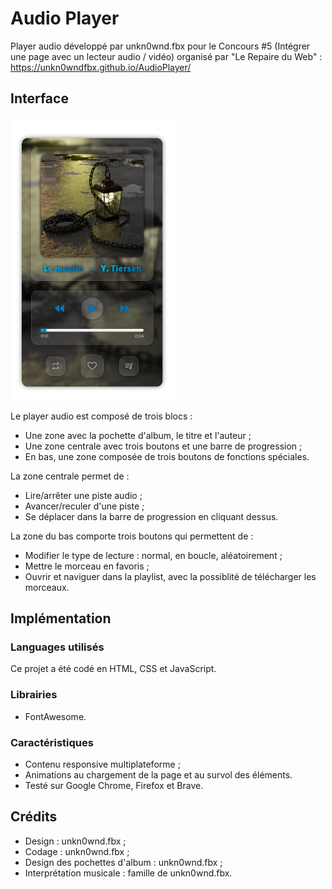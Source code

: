 # Audio Player
Player audio développé par unkn0wnd.fbx pour le Concours #5 (Intégrer une page avec un lecteur audio / vidéo) organisé par "Le Repaire du Web" : https://unkn0wndfbx.github.io/AudioPlayer/

## Interface

![Interface](/doc/interface.png)

Le player audio est composé de trois blocs :
- Une zone avec la pochette d'album, le titre et l'auteur ;
- Une zone centrale avec trois boutons et une barre de progression ;
- En bas, une zone composée de trois boutons de fonctions spéciales.

La zone centrale permet de :
- Lire/arrêter une piste audio ;
- Avancer/reculer d'une piste ;
- Se déplacer dans la barre de progression en cliquant dessus.

La zone du bas comporte trois boutons qui permettent de :
- Modifier le type de lecture : normal, en boucle, aléatoirement ;
- Mettre le morceau en favoris ;
- Ouvrir et naviguer dans la playlist, avec la possiblité de télécharger les morceaux.

## Implémentation
### Languages utilisés
Ce projet a été codé en HTML, CSS et JavaScript.

### Librairies
- FontAwesome.

### Caractéristiques
- Contenu responsive multiplateforme ;
- Animations au chargement de la page et au survol des éléments.
- Testé sur Google Chrome, Firefox et Brave.

## Crédits
- Design : unkn0wnd.fbx ;
- Codage : unkn0wnd.fbx ;
- Design des pochettes d'album : unkn0wnd.fbx ;
- Interprétation musicale : famille de unkn0wnd.fbx.